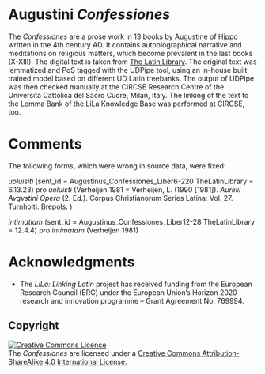 
# Augustini *Confessiones*
The *Confessiones* are a prose work in 13 books by Augustine of Hippo written in the 4th century AD. It contains autobiographical narrative and meditations on religious matters, which become prevalent in the last books (X-XIII). The digital text is taken from [The Latin Library](http://www.thelatinlibrary.com/august.html). The original text was lemmatized and PoS tagged with the UDPipe tool, using an in-house built trained model based on different UD Latin treebanks. The output of UDPipe was then checked manually at the CIRCSE Research Centre of the Università Cattolica del Sacro Cuore, Milan, Italy. The linking of the text to the Lemma Bank of the LiLa Knowledge Base was performed at CIRCSE, too.


# Comments
The following forms, which were wrong in source data, were fixed:

*uoluisiti* (sent_id = Augustinus_Confessiones_Liber6-220 TheLatinLibrary = 6.13.23) pro *uoluisti* (Verheijen 1981 = Verheijen, L. (1990 [1981]). *Aurelii Avgvstini Opera* (2. Ed.). Corpus Christianorum Series Latina: Vol. 27. Turnholti: Brepols. )

*intimatiam* (sent_id = Augustinus_Confessiones_Liber12-28 TheLatinLibrary = 12.4.4) pro *intimatam* (Verheijen 1981)


# Acknowledgments

  * The _LiLa: Linking Latin_ project has received funding from the European Research Council (ERC) under the European Union’s Horizon 2020 research and innovation programme – Grant Agreement No. 769994.


## Copyright

<a rel="license" href="http://creativecommons.org/licenses/by-nc-sa/3.0/ "><img alt="Creative Commons Licence" style="border-width:0" src="https://i.creativecommons.org/l/by-nc-sa/3.0/88x31.png"/></a><br />The *Confessiones* are licensed under a <a rel="license" href="http://creativecommons.org/licenses/by-sa/4.0/">Creative Commons Attribution-ShareAlike 4.0 International License</a>.


